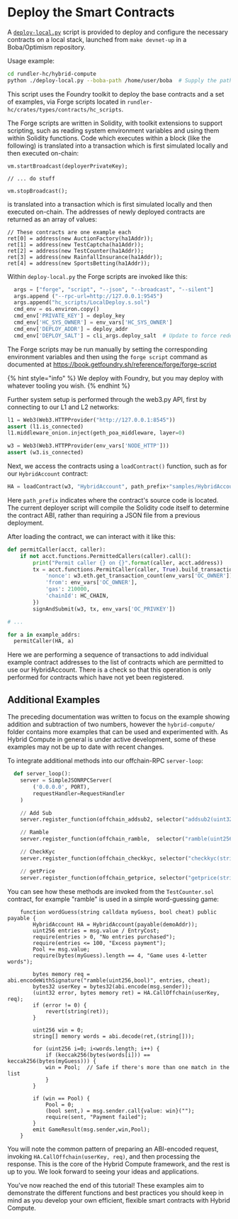 # Deploy the Smart Contracts

A [`deploy-local.py`](https://github.com/bobanetwork/rundler-hc/blob/boba-develop/hybrid-compute/deploy-local.py)
script is provided to deploy and configure the necessary contracts on a local stack,
launched from `make devnet-up` in a Boba/Optimism repository.

Usage example:

```bash
cd rundler-hc/hybrid-compute
python ./deploy-local.py --boba-path /home/user/boba  # Supply the path where you checked out the repo
```

This script uses the Foundry toolkit to deploy the base contracts and a set
of examples, via Forge scripts located in `rundler-hc/crates/types/contracts/hc_scripts`.

The Forge scripts are written in Solidity, with toolkit extensions to support scripting, such as
reading system environment variables and using them within Solidity functions. Code which executes
within a block (like the following) is translated into a transaction which is first simulated locally and then executed on-chain:

```solidity
vm.startBroadcast(deployerPrivateKey);

// ... do stuff

vm.stopBroadcast();
```

is translated into a transaction which is first simulated locally and then executed on-chain. The
addresses of newly deployed contracts are returned as an array of values:

```solidity
// These contracts are one example each
ret[0] = address(new AuctionFactory(ha1Addr));
ret[1] = address(new TestCaptcha(ha1Addr));
ret[2] = address(new TestCounter(ha1Addr));
ret[3] = address(new RainfallInsurance(ha1Addr));
ret[4] = address(new SportsBetting(ha1Addr));
```

Within `deploy-local.py` the Forge scripts are invoked like this:

```python
  args = ["forge", "script", "--json", "--broadcast", "--silent"]
  args.append ("--rpc-url=http://127.0.0.1:9545")
  args.append("hc_scripts/LocalDeploy.s.sol")
  cmd_env = os.environ.copy()
  cmd_env['PRIVATE_KEY'] = deploy_key
  cmd_env['HC_SYS_OWNER'] = env_vars['HC_SYS_OWNER']
  cmd_env['DEPLOY_ADDR'] = deploy_addr
  cmd_env['DEPLOY_SALT'] = cli_args.deploy_salt  # Update to force redeployment
```

The Forge scripts may be run manually by setting the corresponding environment variables
and then using the `forge script` command as documented at https://book.getfoundry.sh/reference/forge/forge-script

{% hint style="info" %}
We deploy with Foundry, but you may deploy with whatever tooling you wish.
{% endhint %}

Further system setup is performed through the web3.py API, first by connecting to our L1 and L2 networks:

```python
l1 = Web3(Web3.HTTPProvider("http://127.0.0.1:8545"))
assert (l1.is_connected)
l1.middleware_onion.inject(geth_poa_middleware, layer=0)

w3 = Web3(Web3.HTTPProvider(env_vars['NODE_HTTP']))
assert (w3.is_connected)
```

Next, we access the contracts using a `loadContract()` function, such as
for our `HybridAccount` contract:

```python
HA = loadContract(w3, "HybridAccount", path_prefix+"samples/HybridAccount.sol")
```

Here `path_prefix` indicates where the contract's source code is located. The current deployer script
will compile the Solidity code itself to determine the contract ABI, rather than requiring a JSON file
from a previous deployment.

After loading the contract, we can interact with it like this:

```python
def permitCaller(acct, caller):
    if not acct.functions.PermittedCallers(caller).call():
        print("Permit caller {} on {}".format(caller, acct.address))
        tx = acct.functions.PermitCaller(caller, True).build_transaction({
            'nonce': w3.eth.get_transaction_count(env_vars['OC_OWNER']),
            'from': env_vars['OC_OWNER'],
            'gas': 210000,
            'chainId': HC_CHAIN,
        })
        signAndSubmit(w3, tx, env_vars['OC_PRIVKEY'])

# ...

for a in example_addrs:
  permitCaller(HA, a)

```

Here we are performing a sequence of transactions to add individual example contract addresses to the
list of contracts which are permitted to use our HybridAccount. There is a check so that this operation
is only performed for contracts which have not yet been registered.


## Additional Examples

The preceding documentation was written to focus on the example showing addition and subtraction of
two numbers, however the `hybrid-compute/` folder contains more examples that can be used and
experimented with. As Hybrid Compute in general is under active development, some of these examples
may not be up to date with recent changes.

To integrate additional methods into our offchain-RPC `server-loop`:

```python
  def server_loop():
    server = SimpleJSONRPCServer(
        ('0.0.0.0', PORT),
        requestHandler=RequestHandler
    )

    // Add Sub
    server.register_function(offchain_addsub2, selector("addsub2(uint32,uint32)"))  # 97e0d7ba

    // Ramble
    server.register_function(offchain_ramble,  selector("ramble(uint256,bool)"))

    // CheckKyc
    server.register_function(offchain_checkkyc, selector("checkkyc(string)"))

    // getPrice
    server.register_function(offchain_getprice, selector("getprice(string)"))
```

You can see how these methods are invoked from the `TestCounter.sol` contract, for example "ramble" is 
used in a simple word-guessing game:

```solidity
    function wordGuess(string calldata myGuess, bool cheat) public payable {
        HybridAccount HA = HybridAccount(payable(demoAddr));
        uint256 entries = msg.value / EntryCost;
        require(entries > 0, "No entries purchased");
        require(entries <= 100, "Excess payment");
        Pool += msg.value;
        require(bytes(myGuess).length == 4, "Game uses 4-letter words");

        bytes memory req = abi.encodeWithSignature("ramble(uint256,bool)", entries, cheat);
        bytes32 userKey = bytes32(abi.encode(msg.sender));
        (uint32 error, bytes memory ret) = HA.CallOffchain(userKey, req);
        if (error != 0) {
            revert(string(ret));
        }

        uint256 win = 0;
        string[] memory words = abi.decode(ret,(string[]));

        for (uint256 i=0; i<words.length; i++) {
            if (keccak256(bytes(words[i])) == keccak256(bytes(myGuess))) {
	        win = Pool;  // Safe if there's more than one match in the list
            }
        }

        if (win == Pool) {
            Pool = 0;
            (bool sent,) = msg.sender.call{value: win}("");
            require(sent, "Payment failed");
        }
        emit GameResult(msg.sender,win,Pool);
    }

```

You will note the common pattern of preparing an ABI-encoded request, invoking
`HA.CallOffchain(userKey, req)`, and then processing the response. This is the core of the Hybrid Compute
framework, and the rest is up to you. We look forward to seeing your ideas and applications.

You've now reached the end of this tutorial! These examples aim to demonstrate the different functions and best practices you should keep in mind as you develop your own efficient, flexible smart contracts with Hybrid Compute.
